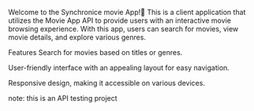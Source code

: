 Welcome to the Synchronice movie App!😬 This is a client application that utilizes the Movie App API to provide users with an interactive movie browsing experience. With this app, users can search for movies, view movie details, and explore various genres.

Features
Search for movies based on titles or genres.

User-friendly interface with an appealing layout for easy navigation.

Responsive design, making it accessible on various devices.

note: this is an API testing project
